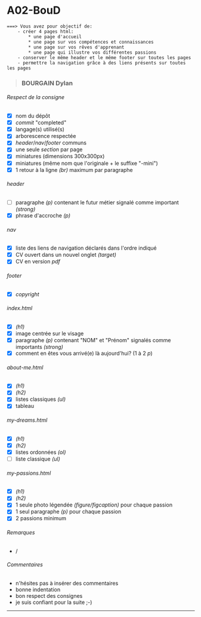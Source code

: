# A02-BouD
```
===> Vous avez pour objectif de:
    - créer 4 pages html:
        * une page d'accueil
        * une page sur vos compétences et connaissances
        * une page sur vos rêves d'apprenant
        * une page qui illustre vos différentes passions
    - conserver le même header et le même footer sur toutes les pages
    - permettre la navigation grâce à des liens présents sur toutes les pages
```

>### BOURGAIN Dylan
###### *Respect de la consigne*
- [x] nom du dépôt
- [x] *commit* "completed"
- [x] langage(s) utilisé(s)
- [x] arborescence respectée
- [x] *header*/*nav*/*footer* communs
- [x] une seule *section* par page
- [x] miniatures (dimensions 300x300px)
- [x] miniatures (même nom que l'originale + le suffixe "-mini")
- [x] 1 retour à la ligne *(br)* maximum par paragraphe
###### *header*
- [ ] paragraphe *(p)* contenant le futur métier signalé comme important *(strong)*
- [x] phrase d'accroche *(p)*
###### *nav*
- [x] liste des liens de navigation déclarés dans l'ordre indiqué
- [x] CV ouvert dans un nouvel onglet *(target)*
- [x] CV en version *pdf*
###### *footer*
- [x] *copyright*
###### *index.html*
- [x] *(h1)*
- [x] image centrée sur le visage
- [x] paragraphe *(p)* contenant "NOM" et "Prénom" signalés comme importants *(strong)*
- [x] comment en êtes vous arrivé(e) là aujourd'hui? (1 à 2 *p*)
###### *about-me.html*
- [x] *(h1)*
- [x] *(h2)*
- [x] listes classiques *(ul)*
- [x] tableau
###### *my-dreams.html*
- [x] *(h1)*
- [x] *(h2)*
- [x] listes ordonnées *(ol)*
- [ ] liste classique *(ul)*
###### *my-passions.html*
- [x] *(h1)*
- [x] *(h2)*
- [x] 1 seule photo légendée *(figure/figcaption)* pour chaque passion
- [x] 1 seul paragraphe *(p)* pour chaque passion
- [x] 2 passions minimum
###### *Remarques*
- /
###### *Commentaires*
- n'hésites pas à insérer des commentaires
- bonne indentation
- bon respect des consignes
- je suis confiant pour la suite ;-)
---
